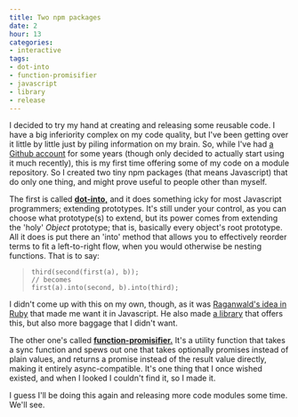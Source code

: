 ```yaml
---
title: Two npm packages
date: 2
hour: 13
categories:
- interactive
tags:
- dot-into
- function-promisifier
- javascript
- library
- release
---
```


I decided to try my hand at creating and releasing some reusable code. I have a big inferiority complex on my code quality, but I've been getting over it little by little just by piling information on my brain. So, while I've had [a Github account](https://github.com/agj) for some years (though only decided to actually start using it much recently), this is my first time offering some of my code on a module repository. So I created two tiny npm packages (that means Javascript) that do only one thing, and might prove useful to people other than myself.

The first is called **[dot-into,](https://www.npmjs.com/package/dot-into)** and it does something icky for most Javascript programmers; extending prototypes. It's still under your control, as you can choose what prototype(s) to extend, but its power comes from extending the 'holy' _Object_ prototype; that is, basically every object's root prototype. All it does is put there an 'into' method that allows you to effectively reorder terms to fit a left-to-right flow, when you would otherwise be nesting functions. That is to say:

> 
> ```
> third(second(first(a), b));
> // becomes
> first(a).into(second, b).into(third);
> ```

I didn't come up with this on my own, though, as it was [Raganwald's idea in Ruby](http://weblog.raganwald.com/2008/01/no-detail-too-small.html) that made me want it in Javascript. He also made [a library](https://github.com/raganwald/Katy) that offers this, but also more baggage that I didn't want.

The other one's called **[function-promisifier.](https://www.npmjs.com/package/function-promisifier)** It's a utility function that takes a sync function and spews out one that takes optionally promises instead of plain values, and returns a promise instead of the result value directly, making it entirely async-compatible. It's one thing that I once wished existed, and when I looked I couldn't find it, so I made it.

I guess I'll be doing this again and releasing more code modules some time. We'll see.
